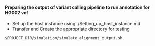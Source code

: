 #### Preparing the output of variant calling pipeline to run annotation for HG002 vcf
* Set up the host instance using ./Setting_up_host_instance.md
* Transfer and Create the appropriate directory for testing
```
$PROJECT_DIR/simulation/simulate_alignment_output.sh
